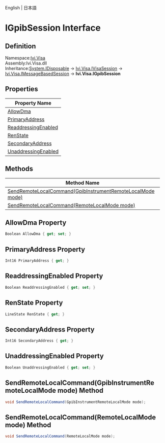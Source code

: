 English | 日本語

# IGpibSession Interface

## Definition
Namespace:[Ivi.Visa](Ivi.Visa.md)<BR>
Assembly:Ivi.Visa.dll<BR>
Inheritance:[System.IDisposable](https://learn.microsoft.com/en-us/dotnet/api/system.idisposable) -> [Ivi.Visa.IVisaSession](Ivi.Visa.IVisaSession.md) -> [Ivi.Visa.IMessageBasedSession](Ivi.Visa.IMessageBasedSession.md) -> **Ivi.Visa.IGpibSession**

## Properties

|Property Name|
|---|
|[AllowDma](#AllowDma-Property)|
|[PrimaryAddress](#PrimaryAddress-Property)|
|[ReaddressingEnabled](#ReaddressingEnabled-Property)|
|[RenState](#RenState-Property)|
|[SecondaryAddress](#SecondaryAddress-Property)|
|[UnaddressingEnabled](#UnaddressingEnabled-Property)|

## Methods

|Method Name|
|---|
|[SendRemoteLocalCommand(GpibInstrumentRemoteLocalMode mode)](#SendRemoteLocalCommandGpibInstrumentRemoteLocalMode-mode-Method)|
|[SendRemoteLocalCommand(RemoteLocalMode mode)](#SendRemoteLocalCommandRemoteLocalMode-mode-Method)|

## AllowDma Property
```C#
Boolean AllowDma { get; set; }
```
## PrimaryAddress Property
```C#
Int16 PrimaryAddress { get; }
```
## ReaddressingEnabled Property
```C#
Boolean ReaddressingEnabled { get; set; }
```
## RenState Property
```C#
LineState RenState { get; }
```
## SecondaryAddress Property
```C#
Int16 SecondaryAddress { get; }
```
## UnaddressingEnabled Property
```C#
Boolean UnaddressingEnabled { get; set; }
```
## SendRemoteLocalCommand(GpibInstrumentRemoteLocalMode mode) Method
```C#
void SendRemoteLocalCommand(GpibInstrumentRemoteLocalMode mode);
```
## SendRemoteLocalCommand(RemoteLocalMode mode) Method
```C#
void SendRemoteLocalCommand(RemoteLocalMode mode);
```
